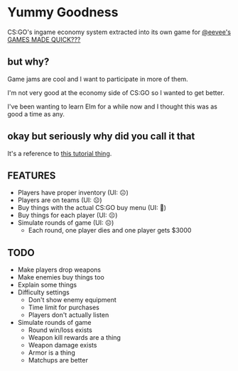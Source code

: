# Yummy Goodness
CS:GO's ingame economy system extracted into its own game for [@eevee's GAMES MADE QUICK???](https://itch.io/jam/games-made-quick)

## but why?
Game jams are cool and I want to participate in more of them.

I'm not very good at the economy side of CS:GO so I wanted to get better.

I've been wanting to learn Elm for a while now and I thought this was as good a time as any.

## okay but seriously why did you call it that
It's a reference to [this tutorial thing](https://youtu.be/DpXtRbggpQM?t=4m40s).

## FEATURES

- Players have proper inventory (UI: ☹️)
- Players are on teams (UI: ☹️)
- Buy things with the actual CS:GO buy menu (UI: 🙂)
- Buy things for each player (UI: ☹️)
- Simulate rounds of game (UI: ☹️)
    - Each round, one player dies and one player gets $3000

## TODO

- Make players drop weapons
- Make enemies buy things too
- Explain some things
- Difficulty settings
    - Don't show enemy equipment
    - Time limit for purchases
    - Players don't actually listen
- Simulate rounds of game
    - Round win/loss exists
    - Weapon kill rewards are a thing
    - Weapon damage exists
    - Armor is a thing
    - Matchups are better
